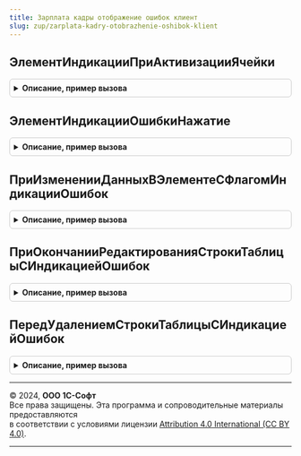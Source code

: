 ```yaml
---
title: Зарплата кадры отображение ошибок клиент
slug: zup/zarplata-kadry-otobrazhenie-oshibok-klient
---
```



## ЭлементИндикацииПриАктивизацииЯчейки
<details style="margin: 1em 0; padding: 0.5em; border: 1px solid #ccc; border-radius: 6px;">

<summary style="font-weight: bold; cursor: pointer;">Описание, пример вызова</summary>

```bsl

Процедура ЭлементИндикацииПриАктивизацииЯчейки(Форма, Элемент) Экспорт
```

Пример вызова
```bsl
ЗарплатаКадрыОтображениеОшибокКлиент.ЭлементИндикацииПриАктивизацииЯчейки(Форма, Элемент) 
```
</details>

## ЭлементИндикацииОшибкиНажатие
<details style="margin: 1em 0; padding: 0.5em; border: 1px solid #ccc; border-radius: 6px;">

<summary style="font-weight: bold; cursor: pointer;">Описание, пример вызова</summary>

```bsl

Процедура ЭлементИндикацииОшибкиНажатие(Форма, Элемент, СтандартнаяОбработка) Экспорт
```

Пример вызова
```bsl
ЗарплатаКадрыОтображениеОшибокКлиент.ЭлементИндикацииОшибкиНажатие(Форма, Элемент, СтандартнаяОбработка) 
```
</details>

## ПриИзмененииДанныхВЭлементеСФлагомИндикацииОшибок
<details style="margin: 1em 0; padding: 0.5em; border: 1px solid #ccc; border-radius: 6px;">

<summary style="font-weight: bold; cursor: pointer;">Описание, пример вызова</summary>

```bsl

Процедура ПриИзмененииДанныхВЭлементеСФлагомИндикацииОшибок(Форма, Элемент, ПутьКДанным) Экспорт
```

Пример вызова
```bsl
ЗарплатаКадрыОтображениеОшибокКлиент.ПриИзмененииДанныхВЭлементеСФлагомИндикацииОшибок(Форма, Элемент, ПутьКДанным) 
```
</details>

## ПриОкончанииРедактированияСтрокиТаблицыСИндикациейОшибок
<details style="margin: 1em 0; padding: 0.5em; border: 1px solid #ccc; border-radius: 6px;">

<summary style="font-weight: bold; cursor: pointer;">Описание, пример вызова</summary>

```bsl

Процедура ПриОкончанииРедактированияСтрокиТаблицыСИндикациейОшибок(Форма, Элемент, НоваяСтрока, ПутьКДаннымТаблицы) Экспорт
```

Пример вызова
```bsl
ЗарплатаКадрыОтображениеОшибокКлиент.ПриОкончанииРедактированияСтрокиТаблицыСИндикациейОшибок(Форма, Элемент, НоваяСтрока, ПутьКДаннымТаблицы) 
```
</details>

## ПередУдалениемСтрокиТаблицыСИндикациейОшибок
<details style="margin: 1em 0; padding: 0.5em; border: 1px solid #ccc; border-radius: 6px;">

<summary style="font-weight: bold; cursor: pointer;">Описание, пример вызова</summary>

```bsl

Процедура ПередУдалениемСтрокиТаблицыСИндикациейОшибок(Форма, Элемент, ПутьКДаннымТаблицы) Экспорт
```

Пример вызова
```bsl
ЗарплатаКадрыОтображениеОшибокКлиент.ПередУдалениемСтрокиТаблицыСИндикациейОшибок(Форма, Элемент, ПутьКДаннымТаблицы) 
```
</details>

---

© 2024, **ООО 1С-Софт**  
Все права защищены. Эта программа и сопроводительные материалы предоставляются  
в соответствии с условиями лицензии [Attribution 4.0 International (CC BY 4.0)](https://creativecommons.org/licenses/by/4.0/legalcode).

---
